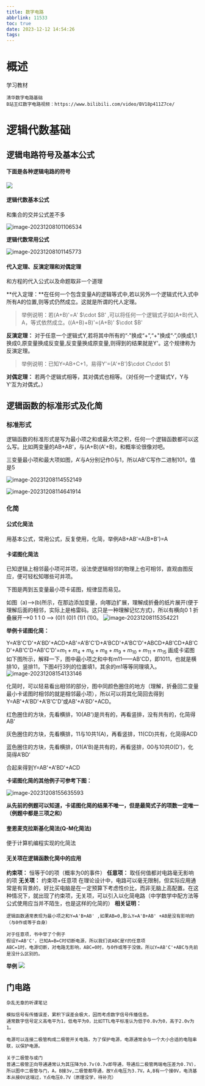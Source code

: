 ```yaml
---
title: 数字电路
abbrlink: 11533
toc: true
date: 2023-12-12 14:54:26
tags:
---
```

# 概述
学习教材
```
清华数字电路基础
B站王红数字电路视频：https://www.bilibili.com/video/BV18p411Z7ce/
```

# 逻辑代数基础
## 逻辑电路符号及基本公式
#### 下面是各种逻辑电路的符号

![](assets/数字电路.assets/逻辑电路符号.png)

#### 逻辑代数基本公式

和集合的交并公式差不多

![image-20231208101106534](assets/数字电路.assets/逻辑代数基本公式.png)

**逻辑代数常用公式**

![image-20231208101145773](assets/数字电路.assets/逻辑代数常用公式.png)

#### 代入定理、反演定理和对偶定理

和方程的代入公式以及命题取非一个道理

**代入定理：**在任何一个包含变量A的逻辑等式中,若以另外一个逻辑式代入式中所有A的位置,则等式仍然成立。这就是所谓的代人定理。

> 举例说明：若(A+B)'=A' $\cdot $B' ,可以将任何一个逻辑式子如(A+B)代入A，等式依然成立。((A+B)+B)'=(A+B)' $\cdot $B'

**反演定理：** 对于任意一个逻辑式Y,若将其中所有的“·"换成“+”,“+"换成“·”,0换成1,1换成0,原变量换成反变量,反变量换成原变量,则得到的结果就是Y'。这个规律称为反演定理。

> 举例说明：已知Y=AB+C+1，易得Y'=(A'+B')$\cdot $C$\cdot $1

**对偶定理：** 若两个逻辑式相等，其对偶式也相等。（对任何一个逻辑式Y，Y与Y‘互为对偶式。）

##  逻辑函数的标准形式及化简

### 标准形式

逻辑函数的标准形式是写为最小项之和或最大项之积，任何一个逻辑函数都可以这么写。比如两变量的AB+AB'，与(A+B)(A'+B)，和概率论很像对吧。

三变量最小项和最大项如图，A’与A分别记作0与1，所以AB'C写作二进制101，值是5

![image-20231208114552149](assets/数字电路.assets/三变量最小项编号表.png)

![image-20231208114641914](assets/数字电路.assets/三变量最大项编号表.png)

### 化简

#### 公式化简法

用基本公式，常用公式，反复使用，化简，举例AB+AB'=A(B+B')=A

#### 卡诺图化简法

已知逻辑上相邻最小项可并项，设法使逻辑相邻的物理上也可相邻，直观由图反应，便可轻松知哪些可并项。

下图是两到五变量最小项卡诺图，规律显而易见。

如图（a)-->(b)所示，在那边添加变量，向哪边扩展，理解成折叠的纸片展开(便于理解后面的相邻，实际上是格雷码。这只是一种理解记忆方式)，所以有横向0 1 折叠展开-->0 1 1 0  --> (0)1 (0)1 (1)1 (1)0。
![image-20231208115354221](assets/数字电路.assets/两到五变量最小项卡诺图.png)



**举例卡诺图化简：**

Y=A’B'C'D'+A'BD'+ACD+AB'=A'B'C'D+A'BCD'+A'BC'D'+ABCD+AB'CD+AB'CD'+AB'C'D+AB'C'D'=$m_1+m_4+m_6+m_8+m_9+m_{10}+m_{11}+m_{15}$
画成卡诺图如下图所示，解释一下，图中最小项之和中有m11——AB'CD，即1011，也就是横排10，竖排11，下图4行3列的位置填1，其余的m1等等同理填入。
![image-20231208154133146](assets/数字电路.assets/卡诺图化简举例.png)

化简时，可以轻易看出相邻的部分，图中同颜色圈住的地方（理解，折叠回二变量最小卡诺图时相邻的就是相邻最小项），所以可以将其化简回去得到Y=AB'+A'BD'+A'B'C'D'或AB'+A'BD'+ACD。

红色圈住的方块，先看横排，10(AB')是共有的，再看竖排，没有共有的，化简得AB'

灰色圈住的方块，先看横排，11与10共1(A)，再看竖排，11(CD)共有，化简得ACD

蓝色圈住的方块，先看横排，01(A'B)是共有的，再看竖排，00与10共0(D')，化简得A’BD‘

合起来得到Y=AB'+A'BD'+ACD

**卡诺图化简的其他例子可参考下图：**

![image-20231208155635593](assets/数字电路.assets/最小项相邻的几种情况.png)

**从先前的例题可以知道，卡诺图化简的结果不唯一，但是最简式子的项数一定唯一（例题中都是三项之和）**

#### 奎恩麦克拉斯基化简法(Q-M化简法)
便于计算机编程实现的化简法
#### 无关项在逻辑函数化简中的应用
**约束项：** 恒等于0的项（概率为0的事件）
**任意项：** 取任何值都对电路毫无影响的项
**无关项：** 约束项+任意项
在理论设计中，电路可以毫无限制，但实际应用通常是有背景的，好比买电脑是在一定预算下考虑性价比，而非无脑上高配置。在这种情况下，就出现了约束项，无关项，可以引入以化简电路（中学数学中配方法等公式使用应当并不陌生，也是这样的化简的）
**相关证明：**
```
逻辑函数通常表现为最小项之和Y=A'B+AB' ,如果AB=0,那么Y=A'B+AB' +AB是没有影响的（与0作或等于自身）

对于任意项，书中举了个例子
假设Y=AB'C'，已知A=B=C时切断电源，所以我们说ABC是Y的任意项
ABC=1时，电源切断，对电路无影响，ABC=0时，与0作或等于没做。所以Y=AB'C'+ABC与先前是没什么区别的。
```
**举例**
![](assets/数字电路.assets/无关项在逻辑函数化简中的应用.png)

## 门电路
```
杂乱无章的听课笔记

模拟信号有传播误差，累积下误差会极大，因而考虑数字信号传播信息。
通常数字信号定义高电平为1，低电平为0，比如TTL电平标准认为低于0.8v为0，高于2.0v为1。

电源可以连接二极管构成二极管开关电路，为了保护电源，电源通常会与一个大小合适的电阻串联，以保护电源。

关于二极管与或门
普通二极管正向导通通常认为其压降为0.7v(0.7v即导通，导通后二极管两端电压差为0.7V），所以图中二极管与门，A，B接3v,二极管都导通，故Y点电压为3.7V。A,B有一个接0V，电流基本从接0V这端过，Y点电压0.7V（原理没学，待补充）
```